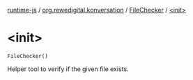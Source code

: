 [runtime-js](../../index.md) / [org.rewedigital.konversation](../index.md) / [FileChecker](index.md) / [&lt;init&gt;](./-init-.md)

# &lt;init&gt;

`FileChecker()`

Helper tool to verify if the given file exists.

